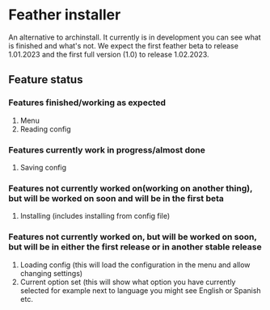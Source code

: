﻿# Feather installer
An alternative to archinstall. It currently is in development you can see what is finished and what's not. We expect the first feather beta to release 1.01.2023 and the first full version (1.0) to release 1.02.2023.

## Feature status

### Features finished/working as expected
 1. Menu
 2. Reading config
 
 ### Features currently work in progress/almost done
 1. Saving config 
 
 ### Features not currently worked on(working on another thing), but will be worked on soon and will be in the first beta
 1. Installing (includes installing from config file)
 
  ### Features not currently worked on, but will be worked on soon, but will be in either the first release or in another stable release
  1. Loading config (this will load the configuration in the menu and allow changing settings)
  2. Current option set (this will show what option you have currently selected for example next to language you might see English or Spanish etc.
